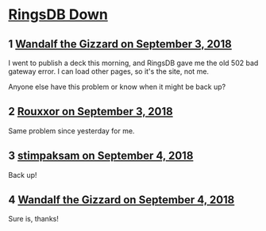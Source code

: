 # [RingsDB Down](https://community.fantasyflightgames.com/topic/281993-ringsdb-down/)

## 1 [Wandalf the Gizzard on September 3, 2018](https://community.fantasyflightgames.com/topic/281993-ringsdb-down/?do=findComment&comment=3458896)

I went to publish a deck this morning, and RingsDB gave me the old 502 bad gateway error. I can load other pages, so it's the site, not me.

Anyone else have this problem or know when it might be back up?

## 2 [Rouxxor on September 3, 2018](https://community.fantasyflightgames.com/topic/281993-ringsdb-down/?do=findComment&comment=3459066)

Same problem since yesterday for me.

## 3 [stimpaksam on September 4, 2018](https://community.fantasyflightgames.com/topic/281993-ringsdb-down/?do=findComment&comment=3459169)

Back up! 

## 4 [Wandalf the Gizzard on September 4, 2018](https://community.fantasyflightgames.com/topic/281993-ringsdb-down/?do=findComment&comment=3459197)

Sure is, thanks!

